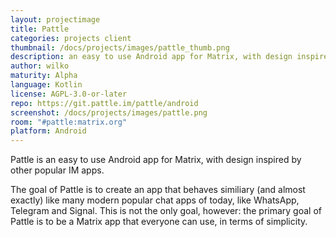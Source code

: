 ```yaml
---
layout: projectimage
title: Pattle
categories: projects client
thumbnail: /docs/projects/images/pattle_thumb.png
description: an easy to use Android app for Matrix, with design inspired by other popular IM apps
author: wilko
maturity: Alpha
language: Kotlin
license: AGPL-3.0-or-later
repo: https://git.pattle.im/pattle/android
screenshot: /docs/projects/images/pattle.png
room: "#pattle:matrix.org"
platform: Android
---
```


Pattle is an easy to use Android app for Matrix, with
design inspired by other popular IM apps.

The goal of Pattle is to create an app that behaves similiary
(and almost exactly) like many modern popular chat apps of today,
like WhatsApp, Telegram and Signal. This is not the only goal,
however: the primary goal of Pattle is to be a Matrix app that
everyone can use, in terms of simplicity.
